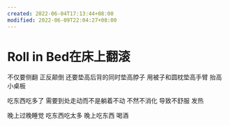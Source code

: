 ```yaml
---
created: 2022-06-04T17:13:44+08:00
modified: 2022-06-09T22:04:27+08:00
---
```


# Roll in Bed在床上翻滚

不仅要侧翻 正反颠倒 还要垫高后背的同时垫高脖子 用被子和圆枕垫高手臂 抬高小桌板

吃东西吃多了 需要到处走动而不是躺着不动 不然不消化 导致不舒服 发热

晚上过晚睡觉 吃东西吃太多 晚上吃东西 喝酒
